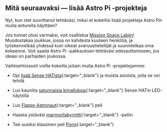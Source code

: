 ## Mitä seuraavaksi — lisää Astro Pi -projekteja

Nyt, kun olet suorittanut tehtäväsi, miksi et kokeilisi lisää projekteja Astro Pin muita antureita käyttäen?

Jos tunnet olosi varmaksi, voit osallistua [Mission Space Labiin](https://astro-pi.org/missions/space-lab/)! Muodostakaa joukkue, jossa on kahdesta kuuteen henkilöä, ja työskennelkää yhdessä kuin oikeat avaruustieteilijät ja suunnitelkaa oma kokeenne. Voit saada Astro Pi -pakkauksen tehtäväsi edesauttamiseen, jos ideasi on parhaiden joukossa.

Vaihtoehtoisesti voitte kokeilla joitain muita Astro Pi -projektejamme:

+ Opi [lisää Sense HATista](https://projects.raspberrypi.org/en/projects/getting-started-with-the-sense-hat){:target="_blank"} ja muista asioista, joita se voi tehdä

+ Luo kauniita [satunnaisia kimalluksia](https://projects.raspberrypi.org/en/projects/sense-hat-random-sparkles){:target="_blank"} Sense HATin LED-näytöllä

+ Luo [Flappy Astronaut](https://projects.raspberrypi.org/en/projects/flappy-astronaut){:target="_blank"} peli

+ Haasta ystäväsi [marmorilabyrintti](https://projects.raspberrypi.org/en/projects/sense-hat-marble-maze){:target="_blank"} -peliin

+ Tee uusiksi klassinen peli [Pong](https://projects.raspberrypi.org/en/projects/sense-hat-pong){:target="_blank"}
